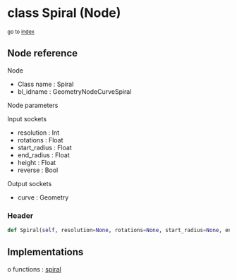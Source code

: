 # class Spiral (Node)

<sub>go to [index](/docs/index.md)</sub>

## Node reference

Node
 - Class name : Spiral
 - bl_idname : GeometryNodeCurveSpiral

Node parameters

Input sockets
 - resolution : Int
 - rotations : Float
 - start_radius : Float
 - end_radius : Float
 - height : Float
 - reverse : Bool

Output sockets
 - curve : Geometry

### Header

``` python
def Spiral(self, resolution=None, rotations=None, start_radius=None, end_radius=None, height=None, reverse=None, node_label=None, node_color=None):
```

## Implementations

o functions : [spiral](/docs/GeoNodes_classes/spiral.md)


